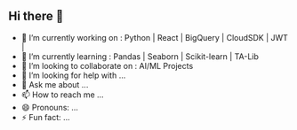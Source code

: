 ## Hi there 👋

- 🔭 I’m currently working on : Python | React | BigQuery | CloudSDK | JWT | 
- 🌱 I’m currently learning : Pandas | Seaborn | Scikit-learn | TA-Lib 
- 👯 I’m looking to collaborate on : AI/ML Projects
- 🤔 I’m looking for help with ...
- 💬 Ask me about ...
- 📫 How to reach me ...
- 😄 Pronouns: ...
- ⚡ Fun fact: ...

<!--
**abdul-mujeer/abdul-mujeer** is a ✨ _special_ ✨ repository because its `README.md` (this file) appears on your GitHub profile.

Here are some ideas to get you started:

- 🔭 I’m currently working on ...
- 🌱 I’m currently learning ...
- 👯 I’m looking to collaborate on ...
- 🤔 I’m looking for help with ...
- 💬 Ask me about ...
- 📫 How to reach me: ...
- 😄 Pronouns: ...
- ⚡ Fun fact: ...
-->
